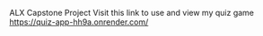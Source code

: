 ALX Capstone Project
 Visit this link to use and view my quiz game https://quiz-app-hh9a.onrender.com/
